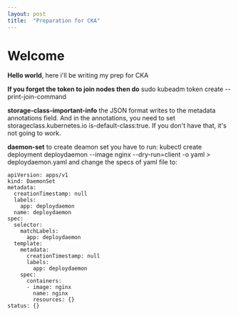 ```yaml
---
layout: post
title:  "Preparation for CKA"
---
```


# Welcome

**Hello world**, here i'll be writing my prep for CKA

**If you forget the token to join nodes then do**
sudo kubeadm token create --print-join-command

**storage-class-important-info**
the JSON format writes to the metadata annotations field. And in the annotations, you need to set storageclass.kubernetes.io is-default-class:true. If you don't have that, it's not going to work.

**daemon-set**
to create deamon set you have to run: kubectl create deployment deploydaemon --image nginx --dry-run=client -o yaml > deploydaemon.yaml and change the specs of yaml file to:

```
apiVersion: apps/v1
kind: DaemonSet
metadata:
  creationTimestamp: null
  labels:
    app: deploydaemon
  name: deploydaemon
spec:
  selector:
    matchLabels:
      app: deploydaemon
  template:
    metadata:
      creationTimestamp: null
      labels:
        app: deploydaemon
    spec:
      containers:
      - image: nginx
        name: nginx
        resources: {}
status: {}
```